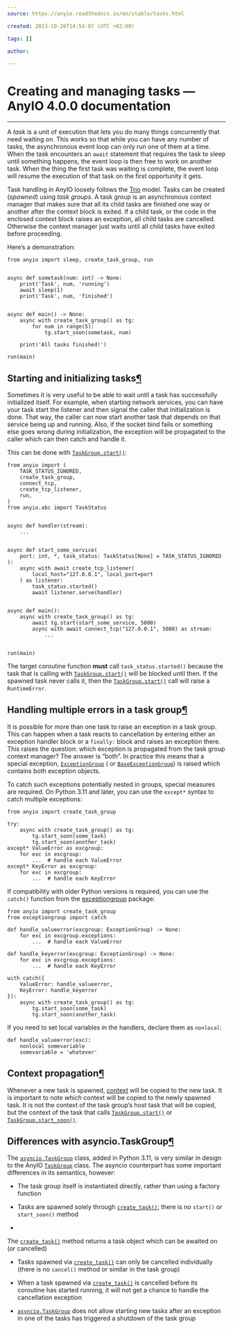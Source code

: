```yaml
---
source: https://anyio.readthedocs.io/en/stable/tasks.html

created: 2023-10-26T14:54:07 (UTC +02:00)

tags: []

author: 

---
```


# Creating and managing tasks — AnyIO 4.0.0 documentation
---
A _task_ is a unit of execution that lets you do many things concurrently that need waiting on. This works so that while
you can have any number of tasks, the asynchronous event loop can only run one of them at a time. When the task
encounters an `await` statement that requires the task to sleep until something happens, the event loop is then free to
work on another task. When the thing the first task was waiting is complete, the event loop will resume the execution of
that task on the first opportunity it gets.

Task handling in AnyIO loosely follows
the [Trio](https://trio.readthedocs.io/en/latest/reference-core.html#tasks-let-you-do-multiple-things-at-once) model.
Tasks can be created (_spawned_) using _task groups_. A task group is an asynchronous context manager that makes sure
that all its child tasks are finished one way or another after the context block is exited. If a child task, or the code
in the enclosed context block raises an exception, all child tasks are cancelled. Otherwise the context manager just
waits until all child tasks have exited before proceeding.

Here’s a demonstration:

```
from anyio import sleep, create_task_group, run


async def sometask(num: int) -> None:
    print('Task', num, 'running')
    await sleep(1)
    print('Task', num, 'finished')


async def main() -> None:
    async with create_task_group() as tg:
        for num in range(5):
            tg.start_soon(sometask, num)

    print('All tasks finished!')

run(main)

```

## Starting and initializing tasks[¶](https://anyio.readthedocs.io/en/stable/tasks.html#starting-and-initializing-tasks "Link to this heading")

Sometimes it is very useful to be able to wait until a task has successfully initialized itself. For example, when
starting network services, you can have your task start the listener and then signal the caller that initialization is
done. That way, the caller can now start another task that depends on that service being up and running. Also, if the
socket bind fails or something else goes wrong during initialization, the exception will be propagated to the caller
which can then catch and handle it.

This can be done
with [`TaskGroup.start()`](https://anyio.readthedocs.io/en/stable/api.html#anyio.abc.TaskGroup.start "anyio.abc.TaskGroup.start"):

```
from anyio import (
    TASK_STATUS_IGNORED,
    create_task_group,
    connect_tcp,
    create_tcp_listener,
    run,
)
from anyio.abc import TaskStatus


async def handler(stream):
    ...


async def start_some_service(
    port: int, *, task_status: TaskStatus[None] = TASK_STATUS_IGNORED
):
    async with await create_tcp_listener(
        local_host="127.0.0.1", local_port=port
    ) as listener:
        task_status.started()
        await listener.serve(handler)


async def main():
    async with create_task_group() as tg:
        await tg.start(start_some_service, 5000)
        async with await connect_tcp("127.0.0.1", 5000) as stream:
            ...


run(main)

```

The target coroutine function **must** call `task_status.started()` because the task that is calling
with [`TaskGroup.start()`](https://anyio.readthedocs.io/en/stable/api.html#anyio.abc.TaskGroup.start "anyio.abc.TaskGroup.start")
will be blocked until then. If the spawned task never calls it, then
the [`TaskGroup.start()`](https://anyio.readthedocs.io/en/stable/api.html#anyio.abc.TaskGroup.start "anyio.abc.TaskGroup.start")
call will raise a `RuntimeError`.

## Handling multiple errors in a task group[¶](https://anyio.readthedocs.io/en/stable/tasks.html#handling-multiple-errors-in-a-task-group "Link to this heading")

It is possible for more than one task to raise an exception in a task group. This can happen when a task reacts to
cancellation by entering either an exception handler block or a `finally:` block and raises an exception there. This
raises the question: which exception is propagated from the task group context manager? The answer is “both”. In
practice this means that a special
exception, [`ExceptionGroup`](https://docs.python.org/3/library/exceptions.html#ExceptionGroup "(in Python v3.11)") (
or [`BaseExceptionGroup`](https://docs.python.org/3/library/exceptions.html#BaseExceptionGroup "(in Python v3.11)")) is
raised which contains both exception objects.

To catch such exceptions potentially nested in groups, special measures are required. On Python 3.11 and later, you can
use the `except*` syntax to catch multiple exceptions:

```
from anyio import create_task_group

try:
    async with create_task_group() as tg:
        tg.start_soon(some_task)
        tg.start_soon(another_task)
except* ValueError as excgroup:
    for exc in excgroup:
        ...  # handle each ValueError
except* KeyError as excgroup:
    for exc in excgroup:
        ...  # handle each KeyError

```

If compatibility with older Python versions is required, you can use the `catch()` function from
the [exceptiongroup](https://pypi.org/project/exceptiongroup/) package:

```
from anyio import create_task_group
from exceptiongroup import catch

def handle_valueerror(excgroup: ExceptionGroup) -> None:
    for exc in excgroup.exceptions:
        ...  # handle each ValueError

def handle_keyerror(excgroup: ExceptionGroup) -> None:
    for exc in excgroup.exceptions:
        ...  # handle each KeyError

with catch({
    ValueError: handle_valueerror,
    KeyError: handle_keyerror
}):
    async with create_task_group() as tg:
        tg.start_soon(some_task)
        tg.start_soon(another_task)

```

If you need to set local variables in the handlers, declare them as `nonlocal`:

```
def handle_valueerror(exc):
    nonlocal somevariable
    somevariable = 'whatever'

```

## Context propagation[¶](https://anyio.readthedocs.io/en/stable/tasks.html#context-propagation "Link to this heading")

Whenever a new task is spawned, [context](https://docs.python.org/3/library/contextvars.html) will be copied to the new
task. It is important to note _which_ context will be copied to the newly spawned task. It is not the context of the
task group’s host task that will be copied, but the context of the task that
calls [`TaskGroup.start()`](https://anyio.readthedocs.io/en/stable/api.html#anyio.abc.TaskGroup.start "anyio.abc.TaskGroup.start")
or [`TaskGroup.start_soon()`](https://anyio.readthedocs.io/en/stable/api.html#anyio.abc.TaskGroup.start_soon "anyio.abc.TaskGroup.start_soon").

## Differences with asyncio.TaskGroup[¶](https://anyio.readthedocs.io/en/stable/tasks.html#differences-with-asyncio-taskgroup "Link to this heading")

The [`asyncio.TaskGroup`](https://docs.python.org/3/library/asyncio-task.html#asyncio.TaskGroup "(in Python v3.11)")
class, added in Python 3.11, is very similar in design to the
AnyIO [`TaskGroup`](https://anyio.readthedocs.io/en/stable/api.html#anyio.abc.TaskGroup "anyio.abc.TaskGroup") class.
The asyncio counterpart has some important differences in its semantics, however:

- The task group itself is instantiated directly, rather than using a factory function

- Tasks are spawned solely
  through [`create_task()`](https://docs.python.org/3/library/asyncio-task.html#asyncio.TaskGroup.create_task "(in Python v3.11)");
  there is no `start()` or `start_soon()` method

-
The [`create_task()`](https://docs.python.org/3/library/asyncio-task.html#asyncio.TaskGroup.create_task "(in Python v3.11)")
method returns a task object which can be awaited on (or cancelled)

- Tasks spawned
  via [`create_task()`](https://docs.python.org/3/library/asyncio-task.html#asyncio.TaskGroup.create_task "(in Python v3.11)")
  can only be cancelled individually (there is no `cancel()` method or similar in the task group)

- When a task spawned
  via [`create_task()`](https://docs.python.org/3/library/asyncio-task.html#asyncio.TaskGroup.create_task "(in Python v3.11)")
  is cancelled before its coroutine has started running, it will not get a chance to handle the cancellation exception

- [`asyncio.TaskGroup`](https://docs.python.org/3/library/asyncio-task.html#asyncio.TaskGroup "(in Python v3.11)") does
  not allow starting new tasks after an exception in one of the tasks has triggered a shutdown of the task group

